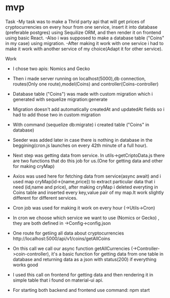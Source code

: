 # mvp

Task
  -My task was to make a Thrid party api that will get prices of cryptocurrencies on every hour from one service, insert it into database (preferable postgres) using Sequilize ORM, and then render it on frontend using basic React.
  -Also i was supposed to make a database table ("Coins" in my case) using migration.
  -After making it work with one service i had to make it work with another service of my choice(Adapt it for other service).
  
Work
  - I chose two apis: Nomics and Gecko
  - Then i made server running on localhost(5000),db connection, routes(Only one route),model(Coins) and controller(Coins-controller)
  
  - Database table ("Coins") was made with custom migration which i generated with sequelize migration:generate
  - Migration doesn't add automatically createdAt and updatedAt fields so i had to add those two in custom migration
  - With command (sequelize db:migrate) i created table ("Coins" in database)
  - Seeder was added later in case there is nothing in database in the beggining(cron.js launches on every 42th minute of a full hour).
  
  - Next step was getting data from service. In utils->getCriptoData.js there are two functions that do this job for us.(One for getting data and other for making cryMap)
  - Axios was used here for fetching data from service(async await) and i used map cryMap(id->{name,price}) to extract particular data that i need (id,name and price), after making cryMap i deleted everyting in Coins table and inserted every
key,value pair of my map.It work slightly different for different services.

  - Cron job was used for making it work on every hour (->Utils->Cron)
  - In cron we choose which service we want to use (Nomics or Gecko) , they are both defined in ->Config->config.json
  
  - One route for getiing all data about cryptocurrencies http://localhost:5000/api/v1/coins/getAllCoins
  - On this call we call our async function getAllCurrencies (->Controller->coin-controller), it's a basic function for getting data from one table in database and returning data as a json with status(200) if everything works good
  
  - I used this call on frontend for getting data and then rendering it in simple table that i found on material-ui api.
 
- For starting both backend and frontend use command: npm start

